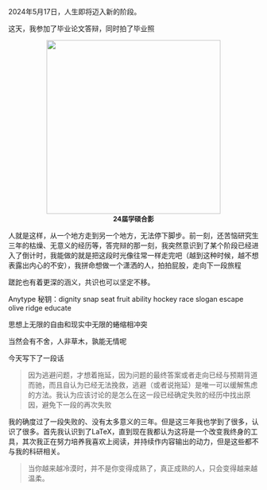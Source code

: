 2024年5月17日，人生即将迈入新的阶段。
<!--more-->
这天，我参加了毕业论文答辩，同时拍了毕业照

<center>
  <img src="https://pullup.oss-cn-shanghai.aliyuncs.com/img/202405182051732.jpg" alt="" width="350" height=""></img>
  <br>
  <font size="2"><strong>24届学硕合影</strong></font>
</center>

人就是这样，从一个地方走到另一个地方，无法停下脚步。前一刻，还苦恼研究生三年的枯燥、无意义的经历等，答完辩的那一刻，我突然意识到了某个阶段已经进入了倒计时，我能做的就是把这段时光像往常一样走完吧（越到这种时候，越不想表露出内心的不安），我拼命想做一个潇洒的人，拍拍屁股，走向下一段旅程

蹉跎也有着更深的涵义，共识也可以坚定不移。

Anytype 秘钥：dignity snap seat fruit ability hockey race slogan escape olive ridge educate

思想上无限的自由和现实中无限的蜷缩相冲突

当然会有不舍，人非草木，孰能无情呢

今天写下了一段话

>因为逃避问题，才想着拖延，因为问题的最终答案或者走向已经与预期背道而驰，而且自认为已经无法挽救，逃避（或者说拖延）是唯一可以缓解焦虑的方法。我认为应该讨论的是怎么在这一段已经确定失败的经历中找出原因，避免下一段的再次失败

我的确度过了一段失败的、没有太多意义的三年。但是这三年我也学到了很多，认识了很多。首先我认识到了LaTeX，直到现在我都认为这将是一个改变我终身的工具，其次我正在努力培养我喜欢上阅读，并持续作内容输出的动力，但是这些都不与我的科研相关。

>当你越来越冷漠时，并不是你变得成熟了，真正成熟的人，只会变得越来越温柔。